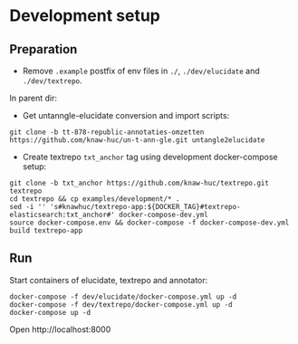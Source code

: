 # Development setup

## Preparation

- Remove `.example` postfix of env files in `./`, `./dev/elucidate` and `./dev/textrepo`.

In parent dir:

- Get untanngle-elucidate conversion and import scripts:
```shell
git clone -b tt-878-republic-annotaties-omzetten https://github.com/knaw-huc/un-t-ann-gle.git untangle2elucidate
```

- Create textrepo `txt_anchor` tag using development docker-compose setup:
```
git clone -b txt_anchor https://github.com/knaw-huc/textrepo.git textrepo
cd textrepo && cp examples/development/* .
sed -i '' 's#knawhuc/textrepo-app:${DOCKER_TAG}#textrepo-elasticsearch:txt_anchor#' docker-compose-dev.yml
source docker-compose.env && docker-compose -f docker-compose-dev.yml build textrepo-app
```


## Run
Start containers of elucidate, textrepo and annotator:
```
docker-compose -f dev/elucidate/docker-compose.yml up -d
docker-compose -f dev/textrepo/docker-compose.yml up -d
docker-compose up -d
```

Open http://localhost:8000
